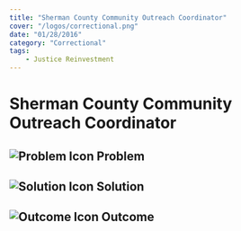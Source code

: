 ```yaml
---
title: "Sherman County Community Outreach Coordinator"
cover: "/logos/correctional.png"
date: "01/28/2016"
category: "Correctional"
tags:
    - Justice Reinvestment 
---
```


# Sherman County Community Outreach Coordinator

## ![Problem Icon](https://github.com/google/material-design-icons/raw/master/alert/1x_web/ic_error_outline_black_48dp.png "Problem") Problem

## ![Solution Icon](https://github.com/google/material-design-icons/raw/master/action/1x_web/ic_lightbulb_outline_black_48dp.png "Solution") Solution

## ![Outcome Icon](https://github.com/google/material-design-icons/raw/master/action/1x_web/ic_view_list_black_48dp.png "Outcome") Outcome

